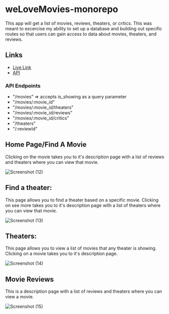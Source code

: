# weLoveMovies-monorepo

This app will get a list of movies, reviews, theaters, or critics. This was meant to excercise my ability to set up a database and building out specific routes so that users can gain access to data about movies, theaters, and reviews.

## Links
- [Live Link](https://we-love-movies--client.herokuapp.com)  
- [API](https://radiant-fjord-48175.herokuapp.com/movies)

### API Endpoints
- "/movies" => accepts is_showing as a query parameter
- "/movies/:movie_id"
- "/movies/:movie_id/theaters"
- "/movies/:movie_id/reviews"
- "/movies/:movie_id/critics"
- "/theaters"
- "/:reviewId"

## Home Page/Find A Movie
Clicking on the movie takes you to it's description page with a list of reviews and theaters where you can view that movie.

![Screenshot (12)](https://user-images.githubusercontent.com/57878265/187742605-4977a678-ff30-4979-b4d2-b50c327b363e.png)

## Find a theater:
This page allows you to find a theater based on a specific movie. Clicking on see more takes you to it's description page with a list of theaters where you can view that movie.

![Screenshot (13)](https://user-images.githubusercontent.com/57878265/187742584-8eb9ebe4-d0aa-4ff9-8cfc-e1cc56a8a4c9.png)

## Theaters:
This page allows you to view a list of movies that any theater is showing. Clicking on a movie takes you to it's description page.

![Screenshot (14)](https://user-images.githubusercontent.com/57878265/187742563-59ad0b75-3b41-4e4c-9ef7-af4417ab6c45.png)

## Movie Reviews
This is a description page with a list of reviews and theaters where you can view a movie.

![Screenshot (15)](https://user-images.githubusercontent.com/57878265/187742533-c5ad8490-e582-4909-98df-e2ab3264549a.png)





